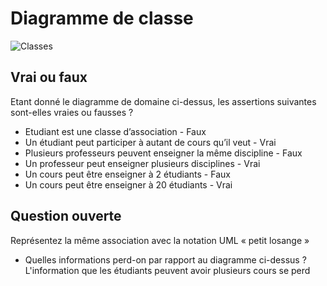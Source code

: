 # Diagramme de classe

![Classes](uml/classes.png)

## Vrai ou faux

Etant donné le diagramme de domaine ci-dessus, les assertions suivantes sont-elles vraies ou fausses ? 
- Etudiant est une classe d’association - Faux
- Un étudiant peut participer à autant de cours qu’il veut - Vrai
- Plusieurs professeurs peuvent enseigner la même discipline - Faux
- Un professeur peut enseigner plusieurs disciplines - Vrai
- Un cours peut être enseigner à 2 étudiants - Faux
- Un cours peut être enseigner à 20 étudiants - Vrai

## Question ouverte

Représentez la même association avec la notation UML « petit losange » 

- Quelles informations perd-on par rapport au diagramme ci-dessus ? 
L'information que les étudiants peuvent avoir plusieurs cours se perd